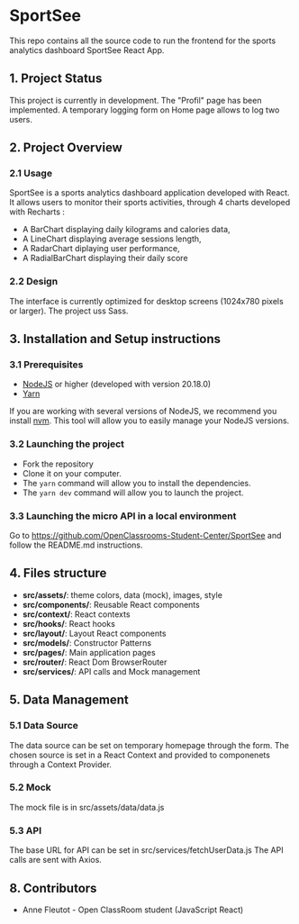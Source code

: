 # SportSee

This repo contains all the source code to run the frontend for the sports analytics dashboard SportSee React App.

## 1. Project Status

This project is currently in development.
The "Profil" page has been implemented.
A temporary logging form on Home page allows to log two users.

## 2. Project Overview

### 2.1 Usage

SportSee is a sports analytics dashboard application developed with React.
It allows users to monitor their sports activities, through 4 charts developed with Recharts :

- A BarChart displaying daily kilograms and calories data,
- A LineChart displaying average sessions length,
- A RadarChart diplaying user performance,
- A RadialBarChart displaying their daily score

### 2.2 Design

The interface is currently optimized for desktop screens (1024x780 pixels or larger).
The project uss Sass.

## 3. Installation and Setup instructions

### 3.1 Prerequisites

- [NodeJS](https://nodejs.org/en/) or higher (developed with version 20.18.0)
- [Yarn](https://yarnpkg.com/)

If you are working with several versions of NodeJS, we recommend you install [nvm](https://github.com/nvm-sh/nvm). This tool will allow you to easily manage your NodeJS versions.

### 3.2 Launching the project

- Fork the repository
- Clone it on your computer.
- The `yarn` command will allow you to install the dependencies.
- The `yarn dev` command will allow you to launch the project.

### 3.3 Launching the micro API in a local environment

Go to https://github.com/OpenClassrooms-Student-Center/SportSee and follow the README.md instructions.

## 4. Files structure

- **src/assets/**: theme colors, data (mock), images, style
- **src/components/**: Reusable React components
- **src/context/**: React contexts
- **src/hooks/**: React hooks
- **src/layout/**: Layout React components
- **src/models/**: Constructor Patterns
- **src/pages/**: Main application pages
- **src/router/**: React Dom BrowserRouter
- **src/services/**: API calls and Mock management

## 5. Data Management

### 5.1 Data Source

The data source can be set on temporary homepage through the form.
The chosen source is set in a React Context and provided to componenets through a Context Provider.

### 5.2 Mock

The mock file is in src/assets/data/data.js

### 5.3 API

The base URL for API can be set in src/services/fetchUserData.js
The API calls are sent with Axios.

## 8. Contributors

- Anne Fleutot - Open ClassRoom student (JavaScript React)
